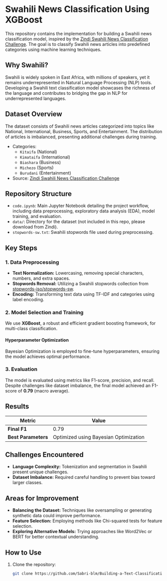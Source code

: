 # Swahili News Classification Using XGBoost

This repository contains the implementation for building a Swahili news classification model, inspired by the [Zindi Swahili News Classification Challenge](https://zindi.africa/competitions/swahili-news-classification). The goal is to classify Swahili news articles into predefined categories using machine learning techniques.

## Why Swahili?

Swahili is widely spoken in East Africa, with millions of speakers, yet it remains underrepresented in Natural Language Processing (NLP) tools. Developing a Swahili text classification model showcases the richness of the language and contributes to bridging the gap in NLP for underrepresented languages.

## Dataset Overview

The dataset consists of Swahili news articles categorized into topics like National, International, Business, Sports, and Entertainment. The distribution of articles is imbalanced, presenting additional challenges during training.

- Categories:
  - `Kitaifa` (National)
  - `Kimataifa` (International)
  - `Biashara` (Business)
  - `Michezo` (Sports)
  - `Burudani` (Entertainment)
- Source: [Zindi Swahili News Classification Challenge](https://zindi.africa/competitions/swahili-news-classification)

## Repository Structure

- `code.ipynb`: Main Jupyter Notebook detailing the project workflow, including data preprocessing, exploratory data analysis (EDA), model training, and evaluation.
- `data/`: Directory for the dataset (not included in this repo, please download from Zindi).
- `stopwords-sw.txt`: Swahili stopwords file used during preprocessing.

## Key Steps

### 1. Data Preprocessing

- **Text Normalization:** Lowercasing, removing special characters, numbers, and extra spaces.
- **Stopwords Removal:** Utilizing a Swahili stopwords collection from [stopwords-iso/stopwords-sw](https://github.com/stopwords-iso/stopwords-sw).
- **Encoding:** Transforming text data using TF-IDF and categories using label encoding.

### 2. Model Selection and Training

We use **XGBoost**, a robust and efficient gradient boosting framework, for multi-class classification.

#### Hyperparameter Optimization
Bayesian Optimization is employed to fine-tune hyperparameters, ensuring the model achieves optimal performance.

### 3. Evaluation

The model is evaluated using metrics like F1-score, precision, and recall. Despite challenges like dataset imbalance, the final model achieved an F1-score of **0.79** (macro average).

## Results

| Metric          | Value |
|------------------|-------|
| **Final F1**     | 0.79  |
| **Best Parameters** | Optimized using Bayesian Optimization |

## Challenges Encountered

- **Language Complexity:** Tokenization and segmentation in Swahili present unique challenges.
- **Dataset Imbalance:** Required careful handling to prevent bias toward larger classes.

## Areas for Improvement

- **Balancing the Dataset:** Techniques like oversampling or generating synthetic data could improve performance.
- **Feature Selection:** Employing methods like Chi-squared tests for feature selection.
- **Exploring Alternative Models:** Trying approaches like Word2Vec or BERT for better contextual understanding.

## How to Use

1. Clone the repository:
   ```bash
   git clone https://github.com/Sabri-blm/Building-a-Text-Classification-Model-for-Swahili-News-using-XGBoost.git

